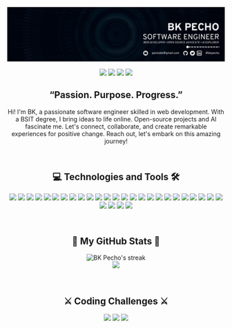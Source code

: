 <img src="./assets/banner.gif" />

<p align="center">
  <a href="https://linkedin.com/in/bkpecho" target="blank"
    ><img
      src="https://img.shields.io/badge/LinkedIn-0077B5?style=for-the-badge&logo=linkedin&logoColor=4cfdff&color=black"
  /></a>
  <a href="https://www.twitter.com/bkpecho" target="blank"
    ><img
      src="https://img.shields.io/badge/Twitter-1DA1F2?style=for-the-badge&logo=twitter&logoColor=4cfdff&color=black"
  /></a>
  <a href="https://www.twitter.com/bkpecho" target="blank"
    ><img
      src="https://img.shields.io/badge/polywork-543DE0?style=for-the-badge&logo=polywork&logoColor=4cfdff&color=black"
  /></a>
  <a href="mailto:pechobk@gmail.com" target="blank"
    ><img
      src="https://img.shields.io/badge/Gmail-D14836?style=for-the-badge&logo=gmail&logoColor=4cfdff&color=black"
  /></a>

</p>

<h2 align="center">
  <strong>“Passion. Purpose. Progress.”</strong>
</h2>

<p align="center">
Hi! I'm BK, a passionate software engineer skilled in web development. With a BSIT degree, I bring ideas to life online. Open-source projects and AI fascinate me. Let's connect, collaborate, and create remarkable experiences for positive change. Reach out, let's embark on this amazing journey!
</p>

</br>

<h2 align="center">💻 Technologies and Tools 🛠️</h3>
<p align="center">
  <img
    src="https://img.shields.io/badge/HTML5-E34F26?style=for-the-badge&logo=html5&logoColor=white"
  />
  <img
    src="https://img.shields.io/badge/CSS3-1572B6?style=for-the-badge&logo=css3&logoColor=white"
  />
  <img
    src="https://img.shields.io/badge/Sass-CC6699?style=for-the-badge&logo=sass&logoColor=white"
  />
  <img
    src="https://img.shields.io/badge/JavaScript-323330?style=for-the-badge&logo=javascript&logoColor=F7DF1E"
  />
  <img
    src="https://img.shields.io/badge/MongoDB-4EA94B?style=for-the-badge&logo=mongodb&logoColor=white"
  />
  <img
    src="https://img.shields.io/badge/Express.js-000000?style=for-the-badge&logo=express&logoColor=white"
  />
  <img
    src="https://img.shields.io/badge/React-20232A?style=for-the-badge&logo=react&logoColor=61DAFB"
  />
  <img
    src="https://img.shields.io/badge/React_Native-20232A?style=for-the-badge&logo=react&logoColor=61DAFB"
  />
  <img
    src="https://img.shields.io/badge/Node.js-339933?style=for-the-badge&logo=nodedotjs&logoColor=white"
  />
  <img
    src="https://img.shields.io/badge/Vue.js-35495E?style=for-the-badge&logo=vuedotjs&logoColor=4FC08D"
  />
  <img
    src="https://img.shields.io/badge/firebase-ffca28?style=for-the-badge&logo=firebase&logoColor=black"
  />
  <img
    src="https://img.shields.io/badge/Supabase-181818?style=for-the-badge&logo=supabase&logoColor=white"
  />
  <img
    src="https://custom-icon-badges.demolab.com/static/v1?label=&labelColor=f89820&message=JAVA&color=f89820&logoColor=white&style=for-the-badge&logo=java"
  />
  <img
    src="https://img.shields.io/badge/MySQL-005C84?style=for-the-badge&logo=mysql&logoColor=white"
  />
  <img
    src="https://img.shields.io/badge/SQLite-07405E?style=for-the-badge&logo=sqlite&logoColor=white"
  />
  <img
    src="https://img.shields.io/badge/Xampp-F37623?style=for-the-badge&logo=xampp&logoColor=white"
  />
  <img
    src="https://img.shields.io/badge/Android_Studio-3DDC84?style=for-the-badge&logo=android-studio&logoColor=white"
  />
  <img
    src="https://img.shields.io/badge/apache%20netbeans-1B6AC6?style=for-the-badge&logo=apache%20netbeans%20IDE&logoColor=white"
  />
  <img
    src="https://img.shields.io/badge/Eclipse-2C2255?style=for-the-badge&logo=eclipse&logoColor=white"
  />
  <img
    src="https://img.shields.io/badge/VSCode-0078D4?style=for-the-badge&logo=visual%20studio%20code&logoColor=white"
  />
  <img
    src="https://img.shields.io/badge/Netlify-00C7B7?style=for-the-badge&logo=netlify&logoColor=white"
  />
  <img
    src="https://img.shields.io/badge/Vercel-000000?style=for-the-badge&logo=vercel&logoColor=white"
  />
  <img
    src="https://img.shields.io/badge/Postman-FF6C37?style=for-the-badge&logo=Postman&logoColor=white"
  />
  <img
    src="https://img.shields.io/badge/GIT-E44C30?style=for-the-badge&logo=git&logoColor=white"
  />
  <img
    src="https://img.shields.io/badge/GitHub-100000?style=for-the-badge&logo=github&logoColor=white"
  />
  <img
    src="https://img.shields.io/badge/GitHub%20Pages-222222?style=for-the-badge&logo=GitHub%20Pages&logoColor=white"
  />
  <img
    src="https://img.shields.io/badge/Markdown-000000?style=for-the-badge&logo=markdown&logoColor=white"
  />
  <img
    src="https://img.shields.io/badge/Linux-FCC624?style=for-the-badge&logo=linux&logoColor=black"
  />
  <img
    src="https://img.shields.io/badge/Pop!_OS-48B9C7?style=for-the-badge&logo=Pop!_OS&logoColor=white"
  />
</p>

</br>

<h2 align="center">🚀 My GitHub Stats 🚀</h2>
<p align="center">
    <img
      title="🔥 Get streak stats for your profile at git.io/streak-stats"
      alt="BK Pecho's streak"
      src="https://streak-stats.demolab.com/?user=bkpecho&theme=react&background=black&currStreakNum=white&currStreakLabel=white&fire=4cfdff&ring=4cfdff&sideNums=4cfdff&sideLabels=white&dates=3aaded&hide_border=true"
    />
  <br />
  <a href="https://commits.top/philippines_private.html">
    <img
      src="https://img.shields.io/static/v1?label=MOST ACTIVE GITHUB USERS IN PH&labelColor=black&message=Top 1%&color=black&style=for-the-badge&logo=github&logoColor=4cfdff"
    />
  </a>
</p>

</br>

<h2 align="center">⚔️ Coding Challenges ⚔️</h2>
<p align=center>
  <a href="https://leetcode.com/bkpecho/" target="blank"
    ><img
      src="https://img.shields.io/badge/-LeetCode-FFA116?style=for-the-badge&logo=LeetCode&logoColor=4cfdff&color=black"
  /></a>
  <a href="https://www.codewars.com/users/bkpecho" target="blank"
    ><img
      src="https://img.shields.io/badge/Codewars-B1361E?style=for-the-badge&logo=Codewars&logoColor=4cfdff&color=black"
  /></a>
    <a href="https://www.frontendmentor.io/profile/bkpecho" target="blank"
    ><img
      src="https://img.shields.io/static/v1?label=&labelColor=black&message=FRONTEND MENTOR&color=black&style=for-the-badge&logo=frontend mentor&logoColor=4cfdff"
  /></a>
</p>
